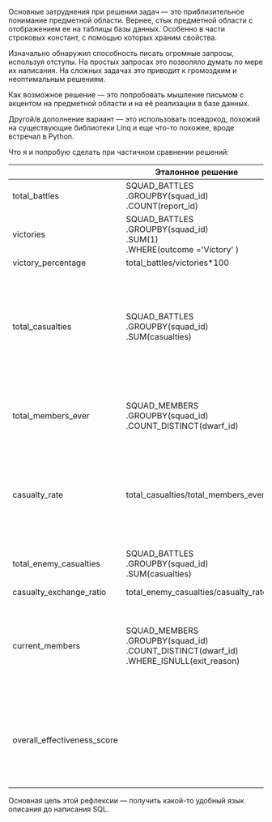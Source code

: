 
Основные затруднения при решении задач — это приблизительное понимание предметной области. Вернее, стык предметной области с отображением ее на таблицы базы данных. Особенно в части строковых констант, с помощью которых храним свойства.

Изначально обнаружил способность писать огромные запросы, используя отступы. На простых запросах это позволяло думать по мере их написания. На сложных задачах это приводит к громоздким и неоптимальным решениям.

Как возможное решение — это попробовать мышление письмом с акцентом на предметной области и на её реализации в базе данных.

Другой/в дополнение вариант — это использовать псевдокод, похожий на существующие библиотеки Linq и еще что-то похожее, вроде встречал в Python.

Что я и попробую сделать при частичном сравнении решений:


|                             | Эталонное решение                                                                              | у меня                                                                                                                                                                                                                                                            | Комментарий                                                                                                                      |
| --------------------------- | ---------------------------------------------------------------------------------------------- | ----------------------------------------------------------------------------------------------------------------------------------------------------------------------------------------------------------------------------------------------------------------- | -------------------------------------------------------------------------------------------------------------------------------- |
| total_battles               | SQUAD_BATTLES<br>.GROUPBY(squad_id)<br>.COUNT(report_id)                                       | SQUAD_BATTLES<br>.GROUPBY(squad_id)<br>.COUNT(report_id)                                                                                                                                                                                                          | +                                                                                                                                |
| victories                   | SQUAD_BATTLES<br>.GROUPBY(squad_id)<br>.SUM(1)<br>.WHERE(outcome ='Victory' )                  | SQUAD_BATTLES<br>.GROUPBY(squad_id)<br>.SUM(1)<br>.WHERE(outcome ='victory' )                                                                                                                                                                                     | +                                                                                                                                |
| victory_percentage          | total_battles/victories\*100                                                                   | ttotal_battles/victories                                                                                                                                                                                                                                          | +                                                                                                                                |
| total_casualties            | SQUAD_BATTLES<br>.GROUPBY(squad_id)<br>.SUM(casualties)                                        | SQUAD_BATTLES<br>.GROUPBY(squad_id)<br>.SUM(casualties)                                                                                                                                                                                                           | + но у меня переменная называется casualties,<br>total_casualties лучше, но тогда и total_victories должно быть вместо victories |
| total_members_ever          | SQUAD_MEMBERS<br>.GROUPBY(squad_id)<br>.COUNT_DISTINCT(dwarf_id)                               | SQUAD_MEMBERS<br>.GROUPBY(squad_id)<br>.COUNT(dwarf_id)                                                                                                                                                                                                           | +/-<br>если гном приходил и уходил то он посчитается дважды.<br>                                                                 |
| casualty_rate               | total_casualties/total_members_ever                                                            | У меня было в решении: посчитать количество участников на начало битвы, это получить из того сколько к отряду присоединилось до начала битвы и сколько ушло до начала битвы. Это count_on_start_batle. <br>И далее какой процент от этого числа total_casualties. | -<br><br>чрезмерное усложнение, в котором скорее всего есть ошибка                                                                |
| total_enemy_casualties      | SQUAD_BATTLES<br>.GROUPBY(squad_id)<br>.SUM(casualties)                                        | SQUAD_BATTLES<br>.GROUPBY(squad_id)<br>.SUM(casualties)                                                                                                                                                                                                           | +<br>у меня название<br>enemy_casual                                                                                             |
| casualty_exchange_ratio     | total_enemy_casualties/casualty_rate                                                           | otal_enemy_casualties/casualty_rate                                                                                                                                                                                                                               | +                                                                                                                                |
| current_members             | SQUAD_MEMBERS<br>.GROUPBY(squad_id)<br>.COUNT_DISTINCT(dwarf_id)<br>.WHERE_ISNULL(exit_reason) | SQUAD_MEMBERS<br>.GROUPBY(squad_id)<br>.COUNT_DISTINCT(dwarf_id, join_date)<br>-<br>SQUAD_MEMBERS<br>.GROUPBY(squad_id)<br>.COUNT_DISTINCT(dwarf_id, exit_date)                                                                                                   | +/-                                                                                                                              |
| overall_effectiveness_score |                                                                                                | у меня значительно проще                                                                                                                                                                                                                                          | субъективная сложность выбранного подхода не позволила, выйти на более сложную формулу                                           |



Основная цель этой рефлексии — получить какой-то удобный язык описания до написания SQL.